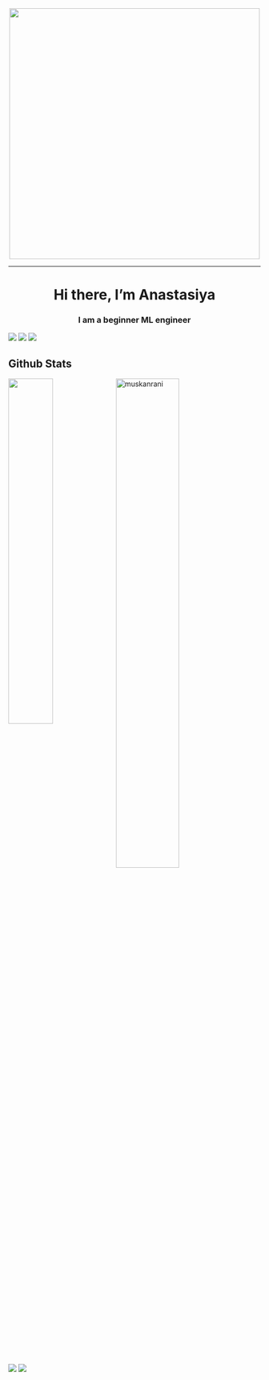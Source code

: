 <div id="header" align="center">
  <img src="https://ne-kurim.ru/forum/attachments/kot-pechataet-gif.1251955/" width="500"/>
</div>

---

<div id="header" align="center">
	<h1>Hi there, I’m Anastasiya</h1>
	<h3>I am a beginner ML engineer</h3>
</div>


<!-- <div id="socials" align="center">
	<a href="https://linkedin.com/in/anastasiya-covenant-96053826a">
		<img src="https://img.shields.io/badge/LinkedIn-blue?style=for-the-badge&logo=linkedin&logoColor=white" alt="LinkedIn"/>
	</a>
	<a href="https://t.me/an_amethyst">
		<img src="https://img.shields.io/badge/Telegram-blue?style=for-the-badge&logo=telegram&logoColor=white" alt="Telegram"/>
	</a>
</div>
 -->

![](http://github-profile-summary-cards.vercel.app/api/cards/profile-details?username=Anstice23&theme=github_dark)
![](http://github-profile-summary-cards.vercel.app/api/cards/stats?username=Anstice23&theme=github_dark) ![](http://github-profile-summary-cards.vercel.app/api/cards/most-commit-language?username=Anstice23&theme=github_dark)

<!-- <div align="center" dir="auto" <img style="max-width: 100%;" src="https://github-readme-stats.vercel.app/api?username=Anstice23&show_icons=true&theme=radical" />
 <img style="max-width: 100%;" src="http://github-profile-summary-cards.vercel.app/api/cards/profile-details?username=Anstice23&theme=github_dark" />
</div>

<div class='container'>
<img style="height: auto; width: 55%;" class="img" src="https://github-readme-stats.vercel.app/api?username=Anstice23&show_icons=true&theme=transparent" />
&nbsp; -->
	
<h2> Github Stats </h2> 
<a href="https://github.com/muskanrani/github-readme-stats"><img align="left" width="42%" src="https://github-readme-stats.vercel.app/api/top-langs/?username=Anstice23&layout=compact&theme=tokyonight" /></a>
<img width="50%" src="https://github-readme-streak-stats.herokuapp.com/?user=Anstice23&theme=tokyonight" alt="muskanrani" />
<br/>

![](https://komarev.com/ghpvc/?username=muskanrani&color=brightgreen)
![](https://visitor-badge.glitch.me/badge?page_id=muskanrani.muskanrani)

